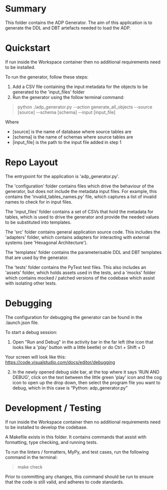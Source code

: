 # Summary

This folder contains the ADP Generator. The aim of this application is to generate the DDL and DBT artefacts needed to
load the ADP.

# Quickstart

If run inside the Workspace container then no additional requirements need to be installed.

To run the generator, follow these steps:
1. Add a CSV file containing the input metadata for the objects to be generated to the 'input_files' folder
2. Run the generator using the follow terminal command:
> python ./adp_generator.py --action generate_all_objects --source [source] --schema [schema] --input [input_file]

Where
* [source] is the name of database where source tables are
* [schema] is the name of schemas where source tables are
* [input_file] is the path to the input file added in step 1

# Repo Layout

The entrypoint for the application is 'adp_generator.py'.

The 'configuration' folder contains files which drive the behaviour of the generator, but does not include the metadata input files. For example, this contains the 'invalid_tables_names.py' file, which captures a list of invalid names to check for in input files.

The 'input_files' folder contains a set of CSVs that hold the metadata for tables, which is used to drive the generator and provide the needed values to be substituted into templates.

The 'src' folder contains general application source code. This includes the 'adapters' folder, which contains adapters for interacting with external systems (see 'Hexagonal Architecture').

The 'templates' folder contains the parameterisable DDL and DBT templates that are used by the generator.

The 'tests' folder contains the PyTest test files. This also includes an 'assets' folder, which holds assets used in the tests, and a 'mocks' folder which contains mocked / patched versions of the codebase which assist with isolating other tests.

# Debugging

The configuration for debugging the generator can be found in the .launch.json file.

To start a debug session:

1. Open "Run and Debug" in the activity bar in the far left (the icon that looks like a 'play' button with a little beetle) or do Ctrl + Shift + D

Your screen will look like this: https://code.visualstudio.com/docs/editor/debugging

2. In the newly opened debug side bar, at the top where it says 'RUN AND DEBUG', click on the text between the little green 'play' icon and the cog icon to open up the drop down, then select the program file you want to debug, which in this case is “Python: adp_generator.py”

# Development / Testing

If run inside the Workspace container then no additional requirements need to be installed to develop the codebase.

A Makefile exists in this folder. It contains commands that assist with formatting, type checking, and running tests.

To run the linters / formatters, MyPy, and test cases, run the following command in the terminal:
> make check

Prior to committing any changes, this command should be run to ensure that the code is still valid, and adheres to code standards.